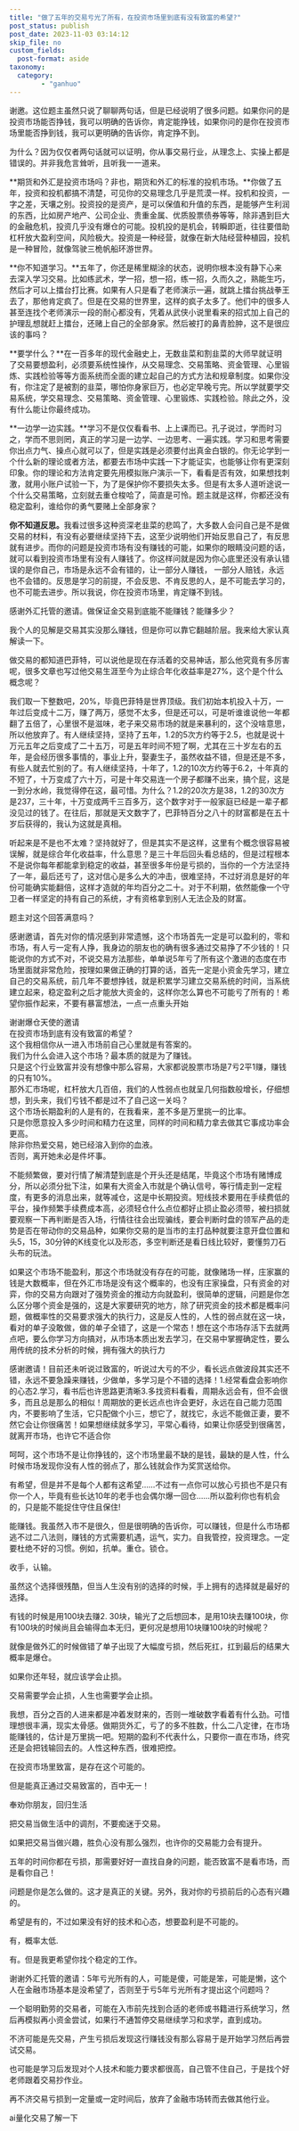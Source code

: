 ```yaml
---
title: "做了五年的交易亏光了所有，在投资市场里到底有没有致富的希望?"
post_status: publish
post_date: 2023-11-03 03:14:12
skip_file: no
custom_fields: 
  post-format: aside
taxonomy:
  category:
        - "ganhuo"
---
```


谢邀。这位题主虽然只说了聊聊两句话，但是已经说明了很多问题。如果你问的是投资市场能否挣钱，我可以明确的告诉你，肯定能挣钱，如果你问的是你在投资市场里能否挣到钱，我可以更明确的告诉你，肯定挣不到。

为什么？因为仅仅者两句话就可以证明，你从事交易行业，从理念上、实操上​都是错误的。并非我危言耸听，且听我一一道来。

**期货和外汇是投资市场吗？非也，期货和外汇的标准的投机市场。**你做了五年，投资和投机都搞不清楚，可见你的交易理念几乎是荒漠一样。​投机和投资，一字之差，天壤之别。投资投的是资产，是可以保值和升值的东西，是能够产生利润的东西，比如房产地产、公司企业、贵重金属、优质股票债券等等，除非遇到巨大的金融危机，投资几乎没有爆仓的可能。投机投的是机会，转瞬即逝，往往要借助杠杆放大盈利空间，风险极大。投资是一种经营，就像在新大陆经营种植园，投机是一种冒险，就像驾驶三桅帆船环游世界。

**你不知道学习。​**五年了，你还是稀里糊涂的状态，说明你根本没有静下心来去深入学习交易。比如练武术，学一招，想一招，练一招，久而久之，熟能生巧，然后才可以上擂台打比赛。如果有人只是看了老师演示一遍，就跳上擂台挑战拳王去了，那他肯定疯了。但是在交易的世界里，这样的疯子太多了。他们中的很多人甚至连找个老师演示一段的耐心都没有，凭着从武侠小说里看来的招式加上自己的护理乱想就赶上擂台，还赌上自己的全部身家。然后被打的鼻青脸肿，这不是很应该的事吗？

**​要学什么？**在一百多年的现代金融史上，无数韭菜和割韭菜的大师早就证明了交易要想盈利，必须要系统性操作，从交易理念、交易策略、资金管理、心里锻炼、实践检验等等方面系统而全面的建立起自己的方式方法和规章制度。如果你没有，你注定了是被割的韭菜，哪怕你身家巨万，也必定早晚亏完。所以学就要学交易系统，学交易理念、交易策略、资金管理、心里锻炼、实践检验。除此之外，没有什么能让你最终成功。

**一边学一边实践。**学习不是仅仅看看书、上上课而已。孔子说过，学而时习之，学而不思则罔，真正的学习是一边学、一边思考、一遍实践。学习和思考需要你出点力气、操点心就可以了，但是实践是必须要付出真金白银的。你无论学到一个什么新的理论或者方法，都要去市场中实践一下才能证实，也能够让你有更深刻印象。你的理论和方法肯定要先用模拟账户演示一下，看看是否有效，如果想找刺激，就用小账户试验一下，为了是保护你不要损失太多。但是有太多人道听途说一个什么交易策略，立刻就去重仓梭哈了，简直是可怜。题主就是这样，你都还没有稳定盈利，谁给你的勇气要赌上全部身家？

**你不知道反思。​**​我看过很多这种资深老韭菜的悲鸣了，大多数人会问自己是不是做交易的材料，有没有必要继续坚持下去，这至少说明他们开始反思自己了，有反思就有进步。而你的问题是投资市场有没有赚钱的可能，如果你的眼睛没问题的话，就可以看到投资市场里有没有人赚钱了。你这样问就是因为你心底里还没有承认错误的是你自己，市场是永远不会有错的，让一部分人赚钱， 一部分人赔钱，永远也不会错的。反思是学习的前提，不会反思、不肯反思的人，是不可能去学习的，也不可能去进步。所以我说，你在投资市场里，肯定赚不到钱。

感谢外汇托管的邀请。做保证金交易到底能不能赚钱？能赚多少？

我个人的见解是交易其实没那么赚钱，但是你可以靠它翻越阶层。我来给大家认真解读一下。

做交易的都知道巴菲特，可以说他是现在存活着的交易神话，那么他究竟有多厉害呢，很多文章也写过他交易生涯至今为止综合年化收益率是27%，这个是个什么概念呢？

我们取一下整数吧，20%，毕竟巴菲特是世界顶级。我们初始本机投入十万，一年过后变成十二万，赚了两万，感觉不太多，但是还可以，可是听谁谁说他一年都翻了五倍了，心里很不是滋味，老子来交易市场的就是来暴利的，这个没啥意思，所以他放弃了。有人继续坚持，坚持了五年，1.2的5次方约等于2.5，也就是说十万元五年之后变成了二十五万，可是五年时间不短了啊，尤其在三十岁左右的五年，是会经历很多事情的，事业上升，娶妻生子，虽然收益不错，但是还是不多，有些人就去忙别的了。有人继续坚持，十年了，1.2的10次方约等于6.2，十年真的不短了，十万变成了六十万，可是十年交易连一个房子都赚不出来，搞个屁，这是一到分水岭，我觉得停在这，最可惜。为什么？1.2的20次方是38，1.2的30次方是237，三十年，十万变成两千三百多万，这个数字对于一般家庭已经是一辈子都没见过的钱了。在往后，那就是天文数字了，巴菲特百分之八十的财富都是在五十岁后获得的，我认为这就是真相。

听起来是不是也不太难？坚持就好了，但是其实不是这样，这里有个概念很容易被误解，就是综合年化收益率，什么意思？是三十年后回头看总结的，但是过程根本不是说你每年都能拿到稳定的收益，甚至很多年份是亏损的，当你的一个方法坚持了一年，最后还亏了，这对信心是多么大的冲击，很难坚持，不过好消息是好的年份可能确实能翻倍，这样才造就的年均百分之二十。对于不利期，依然能像一个守卫者一样坚定的持有自己的系统，才有资格拿到别人无法企及的财富。

题主对这个回答满意吗？

感谢邀请，首先对你的情况感到非常遗憾，这个市场首先一定是可以盈利的，零和市场，有人亏一定有人挣，我身边的朋友也的确有很多通过交易挣了不少钱的！只能说你的方式不对，不说交易方法那些，单单说5年亏了所有这个激进的态度在市场里面就非常危险，按理如果做正确的打算的话，首先一定是小资金先学习，建立自己的交易系统，前几年不要想挣钱，就是积累学习建立交易系统的时间，当系统建立起来，稳定盈利之后才能放大资金的，这样你怎么算也不可能亏了所有的！希望你振作起来，不要有暴富想法，一点一点重头开始

谢谢爆仓天使的邀请  
在投资市场到底有没有致富的希望？  
这个我相信你从一进入市场前自己心里就是有答案的。  
我们为什么会进入这个市场？最本质的就是为了赚钱。  
只是这个行业致富并没有想像中那么容易，大家都说股票市场是7亏2平1赚，赚钱的只有10%。  
那外汇市场呢，杠杆放大几百倍，我们的人性弱点也就呈几何指数般增长，仔细想想，到头来，我们亏钱不都是过不了自己这一关吗？  
这个市场长期盈利的人是有的，在我看来，差不多是万里挑一的比率。  
只是你愿意投入多少时间和精力在这里，同样的时间和精力拿去做其它事成功率会更高。  
除非你热爱交易，她已经溶入到你的血液。  
否则，离开她未必是件坏事。

不能频繁做，要对行情了解清楚到底是个开头还是结尾，毕竟这个市场有赌博成分，所以必须分批下注，如果有大资金入市就是个确认信号，等行情走到一定程度，有更多的消息出来，就等减仓，这是中长期投资。短线技术要用在手续费低的平台，操作频繁手续费成本高，必须轻仓什么点位都好止损止盈必须带，被扫损就要观察一下再判断是否入场，行情往往会出现骗线，要会判断时盘的领军产品的走势是否在带动你的交易品种，如果你交易的是当市的主打品种就要注意开盘位置和头5，15，30分钟的K线变化以及形态，多空判断还是看日线比较好，要懂剪刀石头布的玩法。

如果这个市场不能盈利，那这个市场就没有存在的可能，就像赌场一样，庄家赢的钱是大数概率，但在外汇市场是没有这个概率的，也没有庄家操盘，只有资金的对弈，你的交易方向跟对了强势资金的推动方向就盈利，很简单的逻辑，问题是你怎么区分哪个资金是强的，这是大家要研究的地方，除了研究资金的技术都是概率问题，做概率性的交易要求强大的执行力，这是反人性的，人性的弱点就在这一块，看对的单子没敢做，做的单子全错了，这是一个常态！想在这个市场存活下去就两点吧，要么你学习方向搞对，从市场本质出发去学习，在交易中掌握确定性，要么用传统的技术分析的时候，拥有强大的执行力

感谢邀请！目前还未听说过致富的，听说过大亏的不少，看长远点做波段其实还不错，永远不要急躁来赚钱，少做单，多学习是个不错的选择！1.经常看盘会影响你的心态2.学习，看书后也许思路更清晰3.多找资料看看，周期永远会有，但不会很多，而且总是那么的相似！周期放的更长远点也许会更好，永远在自己能力范围内，不要影响了生活，它只配做个小三，想它了，就找它，永远不能做正妻，要不然它会让你很痛苦！如果想继续就多学习，平常心看待，如果让你感受到很痛苦，就离开市场，也许它不适合你

呵呵，这个市场不是让你挣钱的，这个市场里最不缺的是钱，最缺的是人性，什么时候市场发现你没有人性的弱点了，那么钱就会作为奖赏送给你。

有希望，但是并不是每个人都有这希望……不过有一点你可以放心亏损也不是只有你一个人，毕竟有些长达10年的老手也会偶尔爆一回仓……所以盈利你也有机会的，只是能不能捉住守住且保住!

能赚钱。我虽然入市不是很久，但是很明确的告诉你，可以赚钱，但是什么市场都逃不过二八法则，赚钱的方式需要机遇，运气，实力。自我管控，投资理念。一定要杜绝不好的习惯。例如，抗单。重仓。锁仓。

收手，认输。

虽然这个选择很残酷，但当人生没有别的选择的时候，手上拥有的选择就是最好的选择。

有钱的时候是用100块去赚2. 30块，输光了之后想回本，是用10块去赚100块，你有100块的时候尚且会输得血本无归，更何况是想用10块赚100块的时候呢？

就像是做外汇的时候做错了单子出现了大幅度亏损，然后死扛，扛到最后的结果大概率是爆仓。

如果你还年轻，就应该学会止损。

交易需要学会止损，人生也需要学会止损。

我想，百分之百的人进来都是冲着发财来的，否则一堆破数字看着有什么劲。可惜理想很丰满，现实太骨感。做期货外汇，亏了的多不胜数，什么二八定律，在市场能赚钱的，估计是万里挑一吧。短期的盈利不代表什么，只要你一直在市场，终究还是会把钱输回去的。人性这种东西，很难把控。

在投资市场里致富，是存在这个可能的。

但是能真正通过交易致富的，百中无一！

奉劝你朋友，回归生活

把交易当做生活中的调剂，不要痴迷于交易。​

如果把交易当做兴趣，胜负心没有那么强烈，也许你的交易能力会有提升。​

五年的时间你都在亏损，那需要好好一直找自身的问题，能否致富不是看市场，而是看你自己！

问题是你是怎么做的。这才是真正的关键。另外，我对你的亏损前后的心态有兴趣的。

希望是有的，不过如果没有好的技术和心态，想要盈利是不可能的。

有，概率太低.

有。但是我更希望你找个稳定的工作。

谢谢外汇托管的邀请：5年亏光所有的人，可能是傻，可能是笨，可能是懒，这个人在金融市场基本是没希望了，否则至于亏5年亏光所有才提出这个问题吗？

一个聪明勤劳的交易者，可能在入市前先找到合适的老师或书籍进行系统学习，然后再模拟再小资金尝试，如果行不通暂停交易继续学习和求学，直到成功。

不济可能是先交易，产生亏损后发现这行赚钱没有那么容易于是开始学习然后再尝试交易。

也可能是学习后发现对个人技术和能力要求都很高，自己管不住自己，于是找个好老师跟着交易抄作业。

再不济交易亏损到一定量或一定时间后，放弃了金融市场转而去做其他行业。

ai量化交易了解一下
